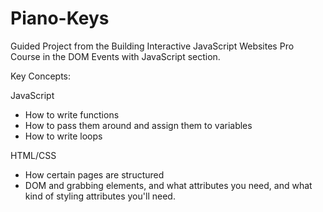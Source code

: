 # Piano-Keys
Guided Project from the Building Interactive JavaScript Websites Pro Course in the DOM Events with JavaScript section.

Key Concepts:

JavaScript
  - How to write functions
  - How to pass them around and assign them to variables
  - How to write loops
 
HTML/CSS
  - How certain pages are structured
  - DOM and grabbing elements, and what attributes you need, and what kind of styling attributes you'll need.
